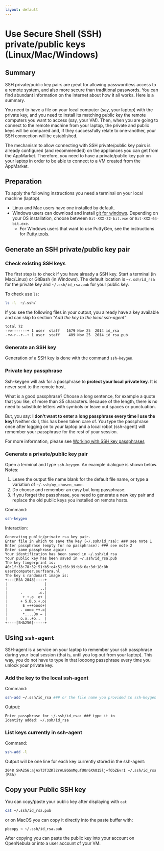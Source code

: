 ```yaml
---
layout: default
---
```


# Use Secure Shell (SSH) private/public keys (Linux/Mac/Windows)

## Summary

SSH private/public key pairs are great for allowing passwordless access to a remote system, and also more secure than traditional passwords.  You can find abundant information on the Internet about how it all works. Here is a summary.

You need to have a file on your local computer (say, your laptop) with the private key, and you need to install its matching public key the remote computers you want to access (say, your VM). Then, when you are going to connect to the remote machine from your laptop, the private and public keys will be compared and, if they successfully relate to one-another, your SSH connection will be established.

The mechanism to allow connecting with SSH private/public key pairs is already configured (and recommended) on the appliances you can get from the AppMarket. Therefore, you need to have a  private/public key pair on your laptop in order to be able to connect to a VM created from the AppMarket.

## Preparation

To apply the following instructions you need a terminal on your local machine (laptop).

* Linux and Mac users have one installed by default.
* Windows users can download and install [git for windows](https://git-for-windows.github.io/). Depending on your OS installation, choose between `Git-XXX-32-bit.exe` or `Git-XXX-64-bit.exe`.
  * For Windows users that want to use PuttyGen, see the instructions for [Putty tools](putty-tools#generate-ssh-key-on-windows-with-puttygen).

## Generate an SSH private/public key pair

### Check existing SSH keys

The first step is to check if you have already a SSH key. Start a terminal (in Mac/Linux) or GitBash (in Windows). The default location is `~/.ssh/id_rsa` for the private key and  `~/.ssh/id_rsa.pub` for your public key.

To check use `ls`:

```bash
ls -l  ~/.ssh/
```

If you see the following files in your output, you already have a key available and can skip to section _"Add the key to the local ssh-agent"_

```
total 72
-rw-------+ 1 user  staff   1679 Nov 25  2014 id_rsa
-rw-r--r--+ 1 user  staff    409 Nov 25  2014 id_rsa.pub
```

### Generate an SSH key

Generation of a SSH key is done with the command `ssh-keygen`.

### Private key passphrase

Ssh-keygen will ask for a passphrase to **protect your local private key**. It is never sent to the remote host.

What is a good passphrase? Choose a long sentence, for example a quote that you like, of more than 35 characters. Because of the length, there is no need to substitute letters with symbols or leave out spaces or punctuation.

But, you say: __I don't want to enter a long passphrase every time I use the key!__
Neither do I, this has been taken care of. You type the passphrase once after logging on to your laptop and a local robot (ssh-agent) will remember your passphrase for the rest of your session.

For more information, please see [Working with SSH key passphrases](https://help.github.com/articles/working-with-ssh-key-passphrases/)

### Generate a private/public key pair

Open a terminal and type `ssh-keygen`. An example dialogue is shown below.
Notes:

1. Leave the output file name blank for the default file name, or type a variation of `~/.ssh/my_chosen_name`.
2. Do choose and remember an easy but long passphrase.
3. If you forget the passphrase, you need to generate a new key pair and replace the old public keys you installed on remote hosts.

Command:

```bash
ssh-keygen
```

Interaction:

```
Generating public/private rsa key pair.
Enter file in which to save the key (~/.ssh/id_rsa): ### see note 1
Enter passphrase (empty for no passphrase): ### see note 2
Enter same passphrase again:
Your identification has been saved in ~/.ssh/id_rsa
Your public key has been saved in ~/.ssh/id_rsa.pub
The key fingerprint is:
40:1f:33:78:32:51:b5:c4:51:56:99:b6:6a:3d:18:8b user@computer.surfsara.nl
The key s randomart image is:
+---[RSA 2048]----+
|                 |
|               ..|
|      .       .o.|
|       + +.o  o+ |
|      + S.B.o.+.o|
|       E =++oooo+|
|      . =oo= ++.=|
|       *....Bo = |
|      o.o..+o..  |
+----[SHA256]-----+
```

## Using `ssh-agent`

SSH-agent is a service on your laptop to remember your ssh passphrase during your local session (thai is, until you log out from your laptop).
This way, you do not have to type in that loooong passphrase every time you unlock your private key.

### Add the key to the local ssh-agent

Command:

```bash
ssh-add ~/.ssh/id_rsa ### or the file name you provided to ssh-keygen
```

Output:

```
Enter passphrase for ~/.ssh/id_rsa: ### type it in
Identity added: ~/.ssh/id_rsa
```

### List keys currently in ssh-agent

Command:

```bash
ssh-add -l
```

Output will be one line for each key currently stored in the ssh-agent:

```
2048 SHA256:ajAxT3T3ZKl2rALBGGmMqufU0n6XAU15lj+fObZEvrI ~/.ssh/id_rsa (RSA)
```

## Copy your Public SSH key

You can copy/paste your public key after displaying with `cat`

```bash
cat ~/.ssh/id_rsa.pub
```

or on MacOS you can copy it directly into the paste buffer with:

```bash
pbcopy < ~/.ssh/id_rsa.pub
```

After copying you can paste the public key into your account on OpenNebula or into a user account of your VM.
